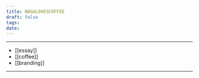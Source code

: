 ```yaml
---
title: NOGULOVESCOFFEE
draft: false
tags: 
date:
---
```


---
- [[essay]]
- [[coffee]]
- [[branding]]
---



